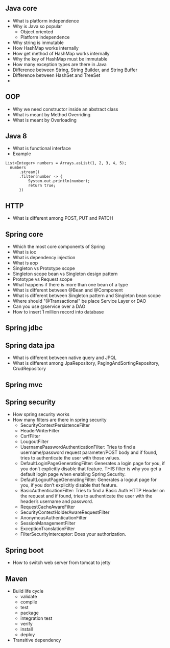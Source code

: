 ## Java core
- What is platform independence
- Why is Java so popular
  - Object oriented
  - Platform independence
- Why string is immutable
- How HashMap works internally
- How get method of HashMap works internally
- Why the key of HashMap must be immutable
- How many exception types are there in Java
- Difference between String, String Builder, and String Buffer
- Difference between HashSet and TreeSet
- 

## OOP
- Why we need constructor inside an abstract class
- What is meant by Method Overriding
- What is meant by Overloading

## Java 8
- What is functional interface
- Example
```
List<Integer> numbers = Arrays.asList(1, 2, 3, 4, 5);
  numbers
      .stream()
      .filter(number -> {
          System.out.println(number);
          return true;
      })
  ```

## HTTP
- What is different among POST, PUT and PATCH

## Spring core
- Which the most core components of Spring
- What is ioc
- What is dependency injection
- What is aop
- Singleton vs Prototype scope
- Singleton scope bean vs Singleton design pattern
- Prototype vs Request scope
- What happens if there is more than one bean of a type
- What is different between @Bean and @Component
- What is different between Singleton pattern and Singleton bean scope
- Where should "@Transactional" be place Service Layer or DAO
- Can you use @service over a DAO
- How to insert 1 million record into database

## Spring jdbc

## Spring data jpa
- What is different between native query and JPQL
- What is different among JpaRepository, PagingAndSortingRepository, CrudRepository

## Spring mvc

## Spring security
- How spring security works
- How many filters are there in spring security
  - SecurityContextPersistenceFilter
  - HeaderWriterFilter
  - CsrfFilter
  - LougoutFilter
  - UsernamePasswordAuthenticationFilter: Tries to find a username/password request parameter/POST body and if found, tries to authenticate the user with those values.
  - DefaultLoginPageGeneratingFilter: Generates a login page for you, if you don’t explicitly disable that feature. THIS filter is why you get a default login page when enabling Spring Security.
  - DefaultLogoutPageGeneratingFilter: Generates a logout page for you, if you don’t explicitly disable that feature.
  - BasicAuthenticationFilter: Tries to find a Basic Auth HTTP Header on the request and if found, tries to authenticate the user with the header’s username and password.
  - RequestCacheAwareFilter
  - SecurityContextHolderAwareRequestFilter
  - AnonymousAuthenticationFilter
  - SessionManagementFilter
  - ExceptionTranslationFilter
  - FilterSecurityInterceptor: Does your authorization.
 
## Spring boot
- How to switch web server from tomcat to jetty

## Maven
- Build life cycle
  - validate
  - compile
  - test
  - package
  - integration test
  - verify
  - install
  - deploy
- Transitive dependency
